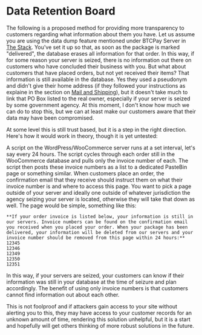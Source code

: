 # Data Retention Board

The following is a proposed method for providing more transparency to customers regarding what information about them you have. Let us assume you are using the data dump feature mentioned under BTCPay Server in [The Stack](the-stack.md/#data-dump). You've set it up so that, as soon as the package is marked "delivered", the database erases all information for that order. In this way, if for some reason your server is seized, there is no information out there on customers who have concluded their business with you. But what about customers that have placed orders, but not yet received their items? That information is still available in the database. Yes they used a pseudonym and didn't give their home address (if they followed your instructions as explaine in the section on [Mail and Shipping](mail-shipping.md)), but it doesn't take much to link that PO Box listed to the real owner, especially if your server is seized by some government agency. At this moment, I don't know how much we can do to stop this, but we can at least make our customers aware that their data may have been compromised. 

At some level this is still trust based, but it is a step in the right direction. Here's how it would work in theory, though it is yet untested:

A script on the WordPress/WooCommerce server runs at a set interval, let's say every 24 hours. The script cycles through each order still in the WooCommerce database and pulls only the invoice number of each. The script then posts these invoice numbers as a list to a dedicated PasteBin page or something similar. When customers place an order, the confirmation email that they receive should instruct them on what their invoice number is and where to access this page. You want to pick a page outside of your server and ideally one outside of whatever jurisdiction the agency seizing your server is located, otherwise they will take that down as well. The page would be simple, something like this:


```
**If your order invoice is listed below, your information is still in our servers. Invoice numbers can be found on the confirmation email you received when you placed your order. When your package has been delivered, your information will be deleted from our servers and your invoice number should be removed from this page within 24 hours:**
12345
12346
12349
12350
12351
```

In this way, if your servers are seized, your customers can know if their information was still in your database at the time of seizure and plan accordingly. The benefit of using only invoice numbers is that customers cannot find information out about each other.

This is not foolproof and if attackers gain access to your site without alerting you to this, they may have access to your customer records for an unknown amount of time, rendering this solution unhelpful, but it is a start and hopefully will get others thinking of more robust solutions in the future.